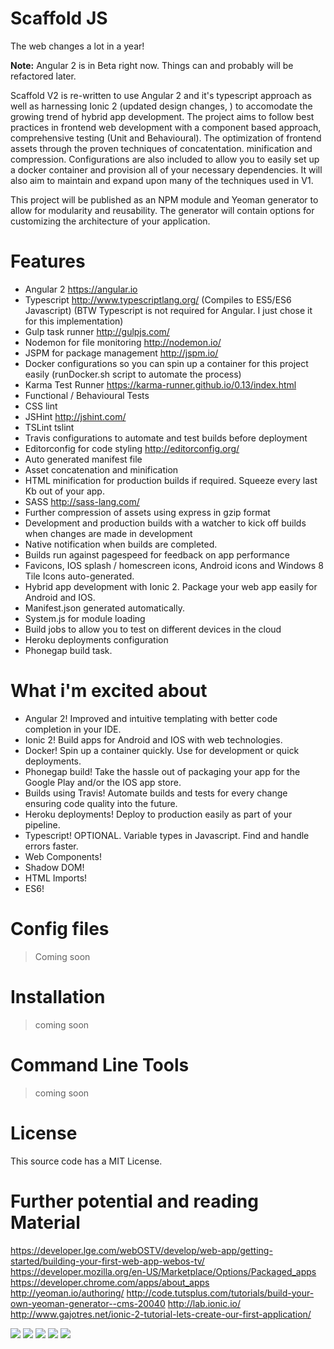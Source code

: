 # Scaffold JS

The web changes a lot in a year! 

**Note:** Angular 2 is in Beta right now. Things can and probably will be refactored later.

Scaffold V2 is re-written to use Angular 2 and it's typescript approach as well as harnessing Ionic 2 (updated design changes, ) to accomodate the growing trend of hybrid app development. The project aims to follow best practices in frontend web development with a component based approach, comprehensive testing (Unit and Behavioural). The optimization of frontend assets through the proven techniques of concatentation. minification and compression. Configurations are also included to allow you to easily set up a docker container and provision all of your necessary dependencies. It will also aim to maintain and expand upon many of the techniques used in V1. 

This project will be published as an NPM module and Yeoman generator to allow for modularity and reusability. The generator will contain options for customizing the architecture of your application.

# Features
- Angular 2 https://angular.io
- Typescript http://www.typescriptlang.org/ (Compiles to ES5/ES6 Javascript) (BTW Typescript is not required for Angular. I just chose it for this implementation)
- Gulp task runner http://gulpjs.com/
- Nodemon for file monitoring http://nodemon.io/
- JSPM for package management http://jspm.io/
- Docker configurations so you can spin up a container for this project easily (runDocker.sh script to automate the process)
- Karma Test Runner https://karma-runner.github.io/0.13/index.html
- Functional / Behavioural Tests
- CSS lint
- JSHint http://jshint.com/
- TSLint tslint
- Travis configurations to automate and test builds before deployment
- Editorconfig for code styling http://editorconfig.org/
- Auto generated manifest file
- Asset concatenation and minification
- HTML minification for production builds if required. Squeeze every last Kb out of your app.
- SASS http://sass-lang.com/
- Further compression of assets using express in gzip format
- Development and production builds with a watcher to kick off builds when changes are made in development
- Native notification when builds are completed.
- Builds run against pagespeed for feedback on app performance
- Favicons, IOS splash / homescreen icons, Android icons and Windows 8 Tile Icons auto-generated.
- Hybrid app development with Ionic 2. Package your web app easily for Android and IOS.
- Manifest.json generated automatically.
- System.js for module loading
- Build jobs to allow you to test on different devices in the cloud
- Heroku deployments configuration
- Phonegap build task.

# What i'm excited about
- Angular 2! Improved and intuitive templating with better code completion in your IDE.  
- Ionic 2! Build apps for Android and IOS with web technologies.
- Docker! Spin up a container quickly. Use for development or quick deployments.
- Phonegap build! Take the hassle out of packaging your app for the Google Play and/or the IOS app store.
- Builds using Travis! Automate builds and tests for every change ensuring code quality into the future.
- Heroku deployments! Deploy to production easily as part of your pipeline.
- Typescript! OPTIONAL. Variable types in Javascript. Find and handle errors faster.  
- Web Components!
- Shadow DOM!
- HTML Imports!
- ES6!

# Config files

> Coming soon

# Installation

> coming soon


# Command Line Tools

> coming soon

# License

This source code has a MIT License.

# Further potential and reading Material
https://developer.lge.com/webOSTV/develop/web-app/getting-started/building-your-first-web-app-webos-tv/
https://developer.mozilla.org/en-US/Marketplace/Options/Packaged_apps
https://developer.chrome.com/apps/about_apps
http://yeoman.io/authoring/
http://code.tutsplus.com/tutorials/build-your-own-yeoman-generator--cms-20040
http://lab.ionic.io/
http://www.gajotres.net/ionic-2-tutorial-lets-create-our-first-application/

![](https://8604d17a51d354cba084d27f632b78fe46e70205.googledrive.com/host/0Bws_6WaNR1DWelh6X1hLcTlBR1E/ANGULAR%202.png)
![](http://ionicframework.com/img/ionic-logo-blue.svg)
![](https://raw.githubusercontent.com/micromata/generator-bootstrap-kickstart/master/yeoman.png)
![](https://www.npmjs.com/static/images/npm-logo.svg)
![](http://www.webdesignermag.co.uk/wp-content/uploads/2014/09/Speed-up-your-workflow-with-a-Gulp-plugin.png)

